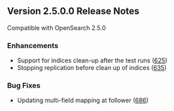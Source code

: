 ## Version 2.5.0.0 Release Notes

Compatible with OpenSearch 2.5.0

### Enhancements
* Support for indices clean-up after the test runs ([625](https://github.com/opensearch-project/cross-cluster-replication/pull/625))
* Stopping replication before clean up of indices ([635](https://github.com/opensearch-project/cross-cluster-replication/pull/635))

### Bug Fixes
* Updating multi-field mapping at follower ([686](https://github.com/opensearch-project/cross-cluster-replication/pull/686))
